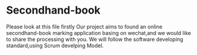 # Secondhand-book
  Please look at this file firstly
  Our project aims to found an online secondhand-book marking application basing on wechat,and we would like to share the processing with you.
  We will follow the software developing standard,using Scrum develping  Model.  
